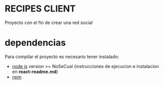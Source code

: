 # RECIPES CLIENT #
Proyecto con el fin de crear una red social

# dependencias #
Para compilar el proyecto es necesario tener instalado:
- [node js](https://nodejs.org/es/) version >= NoSeCual (instrucciones de ejecucion e instalacion en **react-readme.md**)
- [npm](https://www.npmjs.com/)